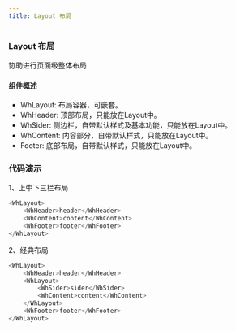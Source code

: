 ```yaml
---
title: Layout 布局
---
```


### Layout 布局
协助进行页面级整体布局

#### 组件概述
- WhLayout: 布局容器，可嵌套。
- WhHeader: 顶部布局，只能放在Layout中。
- WhSider: 侧边栏，自带默认样式及基本功能，只能放在Layout中。
- WhContent: 内容部分，自带默认样式，只能放在Layout中。
- Footer: 底部布局，自带默认样式，只能放在Layout中。

### 代码演示
1、上中下三栏布局<br>

<layout-demo></layout-demo>

```js
<WhLayout>
    <WhHeader>header</WhHeader>
    <WhContent>content</WhContent>
    <WhFooter>footer</WhFooter>
</WhLayout>
```
2、经典布局<br>

<layout-sider-demo></layout-sider-demo>

```js
<WhLayout>
    <WhHeader>header</WhHeader>
    <WhLayout>
        <WhSider>sider</WhSider>
        <WhContent>content</WhContent>
    </WhLayout>
    <WhFooter>footer</WhFooter>
</WhLayout>
```
